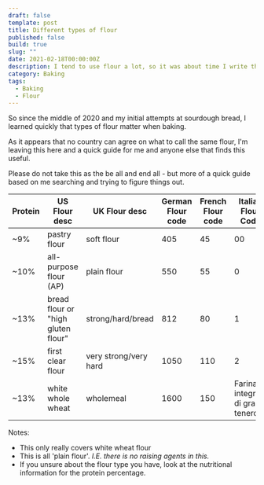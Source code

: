 ```yaml
---
draft: false
template: post
title: Different types of flour
published: false
build: true
slug: ""
date: 2021-02-18T00:00:00Z
description: I tend to use flour a lot, so it was about time I write this down
category: Baking
tags:
  - Baking
  - Flour
---
```

So since the middle of 2020 and my initial attempts at sourdough bread, I learned quickly that types of flour matter when baking.

As it appears that no country can agree on what to call the same flour, I'm leaving this here and a quick guide for me and anyone else that finds this useful.

Please do not take this as the be all and end all - but more of a quick guide based on me searching and trying to figure things out.

| Protein | US Flour desc                      | UK Flour desc         | German Flour code | French Flour code | Italian Flour Code               | Usually used for |
| ------- | ---------------------------------- | --------------------- | ----------------- | ----------------- | -------------------------------- | ---------------- |
| ~9%     | pastry flour                       | soft flour            | 405               | 45                | 00                               | Fresh Pasta      |
| ~10%    | all-purpose flour (AP)             | plain flour           | 550               | 55                | 0                                |                  |
| ~13%    | bread flour or "high gluten flour" | strong/hard/bread     | 812               | 80                | 1                                | Bread            |
| ~15%    | first clear flour                  | very strong/very hard | 1050              | 110               | 2                                |                  |
| ~13%    | white whole wheat                  | wholemeal             | 1600              | 150               | Farina integrale di grano tenero |                  |

Notes:

* This only really covers white wheat flour
* This is all 'plain flour'. *I.E. there is no raising agents in this.*
* If you unsure about the flour type you have, look at the nutritional information for the protein percentage.